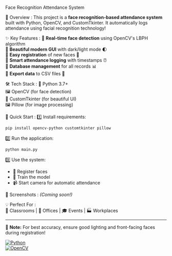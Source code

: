 Face Recognition Attendance System  

🌟 Overview  :
This project is a **face recognition-based attendance system** built with Python, OpenCV, and CustomTkinter. It automatically logs attendance using facial recognition technology!  

✨ Key Features  :
🔹 **Real-time face detection** using OpenCV's LBPH algorithm  
🔹 **Beautiful modern GUI** with dark/light mode 🌓  
🔹 **Easy registration** of new faces 📸  
🔹 **Smart attendance logging** with timestamps ⏰  
🔹 **Database management** for all records 📊  
🔹 **Export data** to CSV files 📁  

🛠️ Tech Stack  :
🐍 Python 3.7+  
🖼️ OpenCV (for face detection)  
🎨 CustomTkinter (for beautiful UI)  
🖼️ Pillow (for image processing)  

🚀 Quick Start  :
1️⃣ Install requirements:  
```bash
pip install opencv-python customtkinter pillow
```

2️⃣ Run the application:  
```bash
python main.py
```

3️⃣ Use the system:  
- 👥 Register faces  
- 🧠 Train the model  
- 📹 Start camera for automatic attendance  

📸 Screenshots :
*(Coming soon!)*  

💡 Perfect For :  
🏫 Classrooms | 🏢 Offices | 🎓 Events | 🏭 Workplaces  

---

🔴 **Note:** For best accuracy, ensure good lighting and front-facing faces during registration!  

[![Python](https://img.shields.io/badge/Python-3.7%2B-blue?logo=python)](https://python.org)  
[![OpenCV](https://img.shields.io/badge/OpenCV-4.5%2B-green?logo=opencv)](https://opencv.org)  
